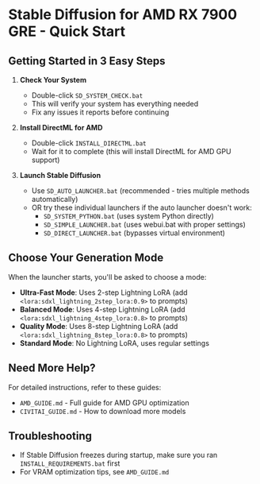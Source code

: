 # Stable Diffusion for AMD RX 7900 GRE - Quick Start

## Getting Started in 3 Easy Steps

1. **Check Your System**
   - Double-click `SD_SYSTEM_CHECK.bat`
   - This will verify your system has everything needed
   - Fix any issues it reports before continuing

2. **Install DirectML for AMD**
   - Double-click `INSTALL_DIRECTML.bat`
   - Wait for it to complete (this will install DirectML for AMD GPU support)

3. **Launch Stable Diffusion**
   - Use `SD_AUTO_LAUNCHER.bat` (recommended - tries multiple methods automatically)
   - OR try these individual launchers if the auto launcher doesn't work:
     - `SD_SYSTEM_PYTHON.bat` (uses system Python directly)
     - `SD_SIMPLE_LAUNCHER.bat` (uses webui.bat with proper settings)
     - `SD_DIRECT_LAUNCHER.bat` (bypasses virtual environment)

## Choose Your Generation Mode

When the launcher starts, you'll be asked to choose a mode:

- **Ultra-Fast Mode**: Uses 2-step Lightning LoRA (add `<lora:sdxl_lightning_2step_lora:0.9>` to prompts)
- **Balanced Mode**: Uses 4-step Lightning LoRA (add `<lora:sdxl_lightning_4step_lora:0.8>` to prompts)
- **Quality Mode**: Uses 8-step Lightning LoRA (add `<lora:sdxl_lightning_8step_lora:0.8>` to prompts)
- **Standard Mode**: No Lightning LoRA, uses regular settings

## Need More Help?

For detailed instructions, refer to these guides:
- `AMD_GUIDE.md` - Full guide for AMD GPU optimization
- `CIVITAI_GUIDE.md` - How to download more models

## Troubleshooting

- If Stable Diffusion freezes during startup, make sure you ran `INSTALL_REQUIREMENTS.bat` first
- For VRAM optimization tips, see `AMD_GUIDE.md`
